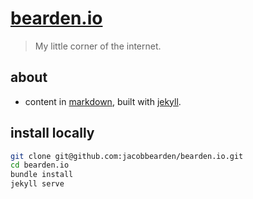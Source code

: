 # [bearden.io](http://bearden.io)

> My little corner of the internet.


## about

- content in [markdown](//daringfireball.net/projects/markdown), built with [jekyll](//jekyllrb.com).

## install locally

```bash
git clone git@github.com:jacobbearden/bearden.io.git
cd bearden.io
bundle install
jekyll serve
```
